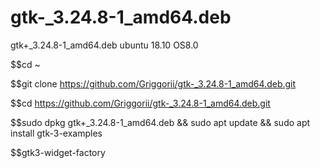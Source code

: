 # gtk-_3.24.8-1_amd64.deb
gtk+_3.24.8-1_amd64.deb ubuntu 18.10 OS8.0

$$cd ~

$$git clone https://github.com/Griggorii/gtk-_3.24.8-1_amd64.deb.git

$$cd https://github.com/Griggorii/gtk-_3.24.8-1_amd64.deb.git

$$sudo dpkg gtk+_3.24.8-1_amd64.deb && sudo apt update && sudo apt install gtk-3-examples

$$gtk3-widget-factory
